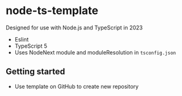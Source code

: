 # node-ts-template

Designed for use with Node.js and TypeScript in 2023

- Eslint
- TypeScript 5
- Uses NodeNext module and moduleResolution in `tsconfig.json`

## Getting started
- Use template on GitHub to create new repository
